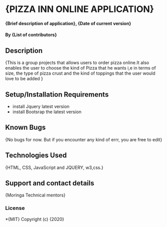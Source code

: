 # {PIZZA INN ONLINE APPLICATION}
#### {Brief description of application}, {Date of current version}
#### By **{List of contributors}**
## Description
{This is a group projects that allows users to order pizza online.It also enables the user to choose the kind of Pizza that he wants i,e in terms of size, the type of pizza crust and the kind of toppings that the user would love to be added }
## Setup/Installation Requirements
*  install Jquery latest version
* install Bootsrap the latest version

## Known Bugs
{No bugs for now. But if you encounter any kind of errr, you are free to edit}
## Technologies Used
{HTML, CSS, JavaScript and JQUERY, w3,css.}
## Support and contact details
{Moringa Technical mentors}
### License
*{MIT}
Copyright (c) {2020} 
